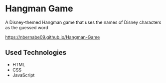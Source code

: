 # Hangman Game

A Disney-themed Hangman game that uses the names of Disney characters as the guessed word

https://nbernabe09.github.io/Hangman-Game

## Used Technologies

- HTML
- CSS
- JavaScript